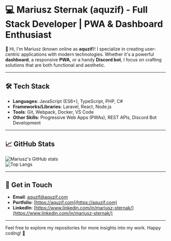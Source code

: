 # 💻 Mariusz Sternak (aquzif) - Full Stack Developer | PWA & Dashboard Enthusiast

👋 Hi, I'm Mariusz (known online as **aquzif**)! I specialize in creating user-centric applications with modern technologies. Whether it's a powerful **dashboard**, a responsive **PWA**, or a handy **Discord bot**, I focus on crafting solutions that are both functional and aesthetic.

---

## 🛠️ **Tech Stack**
- **Languages**: JavaScript (ES6+), TypeScript, PHP, C#
- **Frameworks/Libraries**: Laravel, React, Node.js
- **Tools**: Git, Webpack, Docker, VS Code
- **Other Skills**: Progressive Web Apps (PWAs), REST APIs, Discord Bot Development

---


## 📈 **GitHub Stats**
![Mariusz's GitHub stats](https://github-readme-stats.vercel.app/api?username=aquzif&show_icons=true&theme=radical)  
![Top Langs](https://github-readme-stats.vercel.app/api/top-langs/?username=aquzif&layout=compact&theme=radical)

---

## 🚀 **Get in Touch**
- **Email**: [aquzif@aquzif.com](mailto:aquzif@aquzif.com)
- **Portfolio**: [https://aquzif.com](https://aquzif.com)
- **LinkedIn**: [https://www.linkedin.com/in/mariusz-sternak/](https://www.linkedin.com/in/mariusz-sternak/)

---

Feel free to explore my repositories for more insights into my work. Happy coding! 🎉
